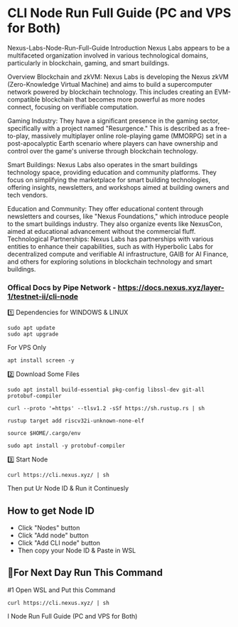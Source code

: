 # CLI Node Run Full Guide (PC and VPS for Both)
Nexus-Labs-Node-Run-Full-Guide
Introduction
Nexus Labs appears to be a multifaceted organization involved in various technological domains, particularly in blockchain, gaming, and smart buildings.

Overview
Blockchain and zkVM: Nexus Labs is developing the Nexus zkVM (Zero-Knowledge Virtual Machine) and aims to build a supercomputer network powered by blockchain technology. This includes creating an EVM-compatible blockchain that becomes more powerful as more nodes connect, focusing on verifiable computation.

Gaming Industry: They have a significant presence in the gaming sector, specifically with a project named "Resurgence." This is described as a free-to-play, massively multiplayer online role-playing game (MMORPG) set in a post-apocalyptic Earth scenario where players can have ownership and control over the game's universe through blockchain technology.

Smart Buildings: Nexus Labs also operates in the smart buildings technology space, providing education and community platforms. They focus on simplifying the marketplace for smart building technologies, offering insights, newsletters, and workshops aimed at building owners and tech vendors.

Education and Community: They offer educational content through newsletters and courses, like "Nexus Foundations," which introduce people to the smart buildings industry. They also organize events like NexusCon, aimed at educational advancement without the commercial fluff. Technological Partnerships: Nexus Labs has partnerships with various entities to enhance their capabilities, such as with Hyperbolic Labs for decentralized compute and verifiable AI infrastructure, GAIB for AI Finance, and others for exploring solutions in blockchain technology and smart buildings.

### Offical Docs by Pipe Network - https://docs.nexus.xyz/layer-1/testnet-ii/cli-node

1️⃣ Dependencies for WINDOWS & LINUX
```
sudo apt update
sudo apt upgrade
```

For VPS Only
```
apt install screen -y
```

2️⃣ Download Some Files

```
sudo apt install build-essential pkg-config libssl-dev git-all protobuf-compiler
```
```
curl --proto '=https' --tlsv1.2 -sSf https://sh.rustup.rs | sh
```
```
rustup target add riscv32i-unknown-none-elf
```
```
source $HOME/.cargo/env
```
```
sudo apt install -y protobuf-compiler
```

3️⃣ Start Node
```
curl https://cli.nexus.xyz/ | sh
```

Then put Ur Node ID & Run it Continuesly

## How to get Node ID

- Click "Nodes" button
- Click "Add node" button
- Click "Add CLI node" button
- Then copy your Node ID & Paste in WSL


## 🔶For Next Day Run This Command

#1 Open WSL and Put this Command 
```
curl https://cli.nexus.xyz/ | sh
```
I Node Run Full Guide (PC and VPS for Both)
